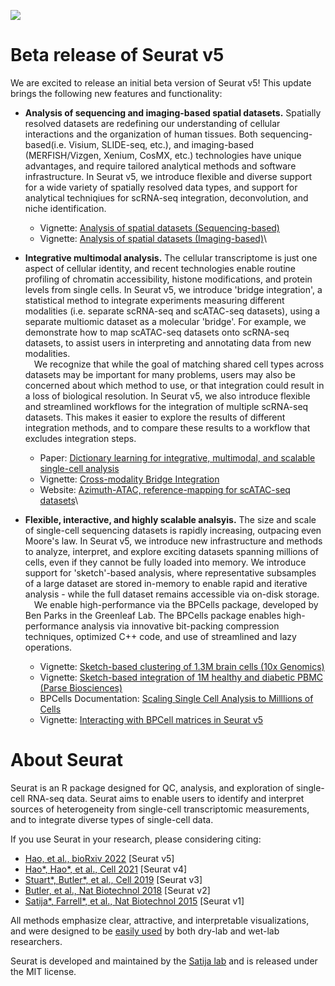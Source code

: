 ![](articles/assets/seurat_banner.jpg)

# Beta release of Seurat v5

We are excited to release an initial beta version of Seurat v5! This update brings the following new features and functionality:

* **Analysis of sequencing and imaging-based spatial datasets.** Spatially resolved datasets are redefining our understanding of cellular interactions and the organization of human tissues. Both sequencing-based(i.e. Visium, SLIDE-seq, etc.), and imaging-based (MERFISH/Vizgen, Xenium, CosMX, etc.) technologies have unique advantages, and require tailored analytical methods and software infrastructure. In Seurat v5, we introduce flexible and diverse support for a wide variety of spatially resolved data types, and support for analytical techniqiues for scRNA-seq integration, deconvolution, and niche identification.

    - Vignette: [Analysis of spatial datasets (Sequencing-based)](articles/seurat5_spatial_vignette.html)
    - Vignette: [Analysis of spatial datasets (Imaging-based)](articles/seurat5_spatial_vignette_2.html)\

* **Integrative multimodal analysis.** The cellular transcriptome is just one aspect of cellular identity, and recent technologies enable routine profiling of chromatin accessibility, histone modifications, and protein levels from single cells. In Seurat v5, we introduce 'bridge integration', a statistical method to integrate experiments measuring different modalities (i.e. separate scRNA-seq and scATAC-seq datasets), using a separate multiomic dataset as a molecular 'bridge'. For example, we demonstrate how to map scATAC-seq datasets onto scRNA-seq datasets, to assist users in interpreting and annotating data from new modalities.\
&emsp;We recognize that while the goal of matching shared cell types across datasets may be important for many problems, users may also be concerned about which method to use, or that integration could result in a loss of biological resolution. In Seurat v5, we also introduce flexible and streamlined workflows for the integration of multiple scRNA-seq datasets. This makes it easier to explore the results of different integration methods, and to compare these results to a workflow that excludes integration steps.

    - Paper: [Dictionary learning for integrative, multimodal, and scalable single-cell analysis](https://doi.org/10.1101/2022.02.24.481684)
    - Vignette: [Cross-modality Bridge Integration](articles/seurat5_integration_bridge.html)
    - Website: [Azimuth-ATAC, reference-mapping for scATAC-seq datasets](https://azimuth.hubmapconsortium.org/references/)\

* **Flexible, interactive, and highly scalable analsyis.** The size and scale of single-cell sequencing datasets is rapidly increasing, outpacing even Moore's law. In Seurat v5, we introduce new infrastructure and methods to analyze, interpret, and explore exciting datasets spanning millions of cells, even if they cannot be fully loaded into memory. We introduce support for 'sketch'-based analysis, where representative subsamples of a large dataset are stored in-memory to enable rapid and iterative analysis - while the full dataset remains accessible via on-disk storage.\
&emsp;We enable high-performance via the BPCells package, developed by Ben Parks in the Greenleaf Lab. The BPCells package enables high-performance analysis via innovative bit-packing compression techniques, optimized C++ code, and use of streamlined and lazy operations.

    - Vignette: [Sketch-based clustering of 1.3M brain cells (10x Genomics)](articles/seurat5_sketch_analysis.html)
    - Vignette: [Sketch-based integration of 1M healthy and diabetic PBMC (Parse Biosciences)](articles/ParseBio_sketch_integration.html)
    - BPCells Documentation: [Scaling Single Cell Analysis to Milllions of Cells](https://bnprks.github.io/BPCells/)
    - Vignette: [Interacting with BPCell matrices in Seurat v5](articles/seurat5_bpcells_interaction_vignette.html)

# About Seurat

Seurat is an R package designed for QC, analysis, and exploration of single-cell RNA-seq data. Seurat aims to enable users to identify and interpret sources of heterogeneity from single-cell transcriptomic measurements, and to integrate diverse types of single-cell data.

If you use Seurat in your research, please considering citing:

* [Hao, et al., bioRxiv 2022](https://doi.org/10.1101/2022.02.24.481684) [Seurat v5]
* [Hao\*, Hao\*, et al., Cell 2021](https://doi.org/10.1016/j.cell.2021.04.048) [Seurat v4]
* [Stuart\*, Butler\*, et al., Cell 2019](https://www.cell.com/cell/fulltext/S0092-8674(19)30559-8) [Seurat v3]
* [Butler, et al., Nat Biotechnol 2018](https://doi.org/10.1038/nbt.4096) [Seurat v2]
* [Satija\*, Farrell\*, et al., Nat Biotechnol 2015](https://doi.org/10.1038/nbt.3192) [Seurat v1]


All methods emphasize clear, attractive, and interpretable visualizations, and were designed to be [easily used](articles/get_started.html) by both dry-lab and wet-lab researchers.

Seurat is developed and maintained by the [Satija lab](authors.html) and is released under the MIT license.
